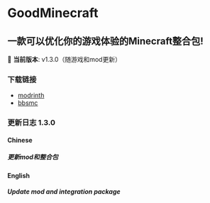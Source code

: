 # GoodMinecraft
## 一款可以优化你的游戏体验的Minecraft整合包!
🚀 **当前版本**: v1.3.0（随游戏和mod更新）
### 下载链接
 - [modrinth](https://modrinth.com/project/kMXeIiJj)
 - [bbsmc](https://bbsmc.net/modpack/goodm/moderation)
### 更新日志 1.3.0
#### Chinese
##### 更新mod和整合包
#### English
##### Update mod and integration package